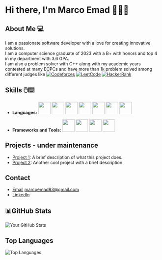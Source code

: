# Hi there, I'm Marco Emad 👨‍💻👋

## About Me 💻
I am a passionate software developer with a love for creating innovative solutions.<br>
I am a computer science graduate of 2023 with a B+ with honors and top 4 in my department with 3.6 GPA.<br>
I am also a problem solver with C++ along with my academic years contested at many ECPCs and have more than 1k problem solved among different judges like 
[![Codeforces](https://img.shields.io/badge/Codeforces-1F8ACB?style=flat&logo=codeforces&logoColor=white)]((https://codeforces.com/profile/MarcoEmad))
[![LeetCode](https://img.shields.io/badge/LeetCode-FFA116?style=flat&logo=leetcode&logoColor=white)](https://leetcode.com/u/MarcoEmad/)
[![HackerRank](https://img.shields.io/badge/HackerRank-2EC866?style=flat&logo=hackerrank&logoColor=white)](https://www.hackerrank.com/profile/MarcoEmad)


## Skills 🖱️⌨️
- **Languages:**
  <img src="https://cdn.jsdelivr.net/gh/devicons/devicon/icons/cplusplus/cplusplus-original.svg" width="40" height="40"/>
  <img src="https://cdn.jsdelivr.net/gh/devicons/devicon/icons/csharp/csharp-original.svg" width="40" height="40"/>
  <img src="https://cdn.jsdelivr.net/gh/devicons/devicon/icons/html5/html5-original.svg" width="40" height="40"/>
  <img src="https://cdn.jsdelivr.net/gh/devicons/devicon/icons/css3/css3-original.svg" width="40" height="40"/>
  <img src="https://cdn.jsdelivr.net/gh/devicons/devicon/icons/javascript/javascript-original.svg" width="40" height="40"/>
  <img src="https://cdn.jsdelivr.net/gh/devicons/devicon/icons/python/python-original.svg" width="40" height="40"/>
  <img src="https://cdn.jsdelivr.net/gh/devicons/devicon/icons/php/php-plain.svg" width="40" height="40"/>



- **Frameworks and Tools:**
  <img src="https://cdn.jsdelivr.net/gh/devicons/devicon/icons/dotnetcore/dotnetcore-original.svg" width="40" height="40"/>
  <img src="https://cdn.jsdelivr.net/gh/devicons/devicon/icons/dot-net/dot-net-original.svg" width="40" height="40"/>
  <img src="https://cdn.jsdelivr.net/gh/devicons/devicon/icons/visualstudio/visualstudio-plain.svg" width="40" height="40"/>
  <img src="https://cdn.jsdelivr.net/gh/devicons/devicon/icons/git/git-original.svg" width="40" height="40"/>



## Projects - under maintenance
- [Project 1](https://github.com/yourusername/project1): A brief description of what this project does.
- [Project 2](https://github.com/yourusername/project2): Another cool project with a brief description.

## Contact
- [Email](marcoemad83@gmail.com) marcoemad83@gmail.com
- [LinkedIn](https://www.linkedin.com/in/marcoemad/)

## 📊GitHub Stats
![Your GitHub Stats](https://github-readme-stats.vercel.app/api?username=marco-emad&show_icons=true&theme=tokyonight )

## Top Languages
![Top Languages](https://github-readme-stats.vercel.app/api/top-langs/?username=marco-emad&theme=tokyonight)
